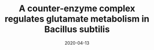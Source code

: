 ---
title: "A counter-enzyme complex regulates glutamate metabolism in Bacillus
subtilis"
citation: "Jayaraman V, **Lee DJ**, Elad N, Vimer S, Sharon M, **Fraser JS**. Tawfik DS. 
*Submitted - Preprint on Biorxiv*. 2021."
date: '2020-04-13'
image: '/static/img/pub/2021_jayaraman.jpg'
# pmid: '32148858'
# pmcid: 'PMC7055375'
biorxiv: '2021.04.12.439528'
pdf: 'https://www.biorxiv.org/content/10.1101/2021.04.12.439528v1.full.pdf'
paired_maps_and_models:
  - pdb:  7MFM
    emdb: '23817'
  - pdb:  7MFT
    emdb: '23825'     
links:
  - name: Tawfik lab @ Weizmann Institute
    url: http://www.weizmann.ac.il/Biomolecular_Sciences/Tawfik/
  - name: Celebratory Tweetstorm by first author Vijay Jayaraman
    url: https://twitter.com/VijayJayaraman5/status/1381997501969018880?s=20
---